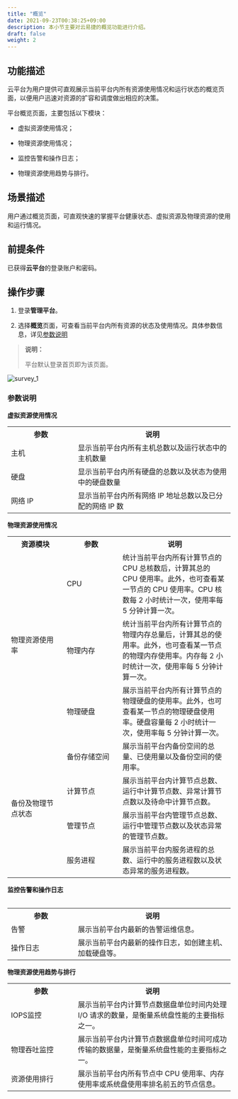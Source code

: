 ```yaml
---
title: "概览"
date: 2021-09-23T00:38:25+09:00
description: 本小节主要对云易捷的概览功能进行介绍。
draft: false
weight: 2
---
```

## 功能描述

云平台为用户提供可直观展示当前平台内所有资源使用情况和运行状态的概览页面，以便用户迅速对资源的扩容和调度做出相应的决策。

平台概览页面，主要包括以下模块：

- 虚拟资源使用情况；

- 物理资源使用情况；

- 监控告警和操作日志；

- 物理资源使用趋势与排行。


## 场景描述

用户通过概览页面，可直观快速的掌握平台健康状态、虚拟资源及物理资源的使用和运行情况。

## 前提条件

已获得**云平台**的登录账户和密码。

## 操作步骤

1. 登录**管理平台**。


2. 选择**概览**页面，可查看当前平台内所有资源的状态及使用情况。具体参数信息，详见[参数说明](#参数说明)
> **说明：**
> 
> 平台默认登录首页即为该页面。

   ![survey_1](../_images/survey_1.png)


### 参数说明

**虚拟资源使用情况**

<table>
  <tr>
    <th style="width:30%">参数</th>
    <th style="width:70%">说明</th>
  </tr>
  <tr>
    <td>主机</td>
    <td>显示当前平台内所有主机总数以及运行状态中的主机数量</td>
  </tr>
  <tr>
    <td>硬盘</td>
    <td>显示当前平台内所有硬盘的总数以及状态为使用中的硬盘数量</td>
  </tr>
  <tr>
    <td>网络 IP</td>
    <td>显示当前平台内所有网络 IP 地址总数以及已分配的网络 IP 数</td>
  </tr>
</table>

**物理资源使用情况**
<table>
  <tr>
    <th style="width:25%">资源模块</th> 
    <th style="width:25%">参数</th>
    <th style="width:50%">说明</th>
  </tr>
  <tr>
    <td rowspan="3">物理资源使用率</td>
    <td>CPU</td>
    <td>统计当前平台内所有计算节点的 CPU 总核数后，计算其总的 CPU 使用率。此外，也可查看某一节点的 CPU 使用率。CPU 核数每 2 小时统计一次，使用率每 5 分钟计算一次。</td>
  </tr>
  <tr>
    <td>物理内存</td>
    <td>统计当前平台内所有计算节点的物理内存总量后，计算其总的使用率。此外，也可查看某一节点的物理内存使用率。内存每 2 小时统计一次，使用率每 5 分钟计算一次。</td>
  </tr>
  <tr>
    <td>物理硬盘</td>
    <td>展示当前平台内所有计算节点的物理硬盘的使用率。此外，也可查看某一节点的物理硬盘使用率。硬盘容量每 2 小时统计一次，使用率每 5 分钟计算一次。</td>
  </tr>
  <tr>
    <td rowspan="4">备份及物理节点状态</td>
    <td>备份存储空间</td>
    <td>展示当前平台内备份空间的总量、已使用量以及备份空间的使用率。</td>
  </tr>
  <tr>
    <td>计算节点</td>
    <td>展示当前平台内计算节点总数、运行中计算节点数、异常计算节点数以及待命中计算节点数。</td>
  </tr>
  <tr>
    <td>管理节点</td>
    <td>展示当前平台内管理节点总数、运行中管理节点数以及状态异常的管理节点数。</td>
  </tr>
  <tr>
    <td>服务进程</td>
    <td>展示当前平台内服务进程的总数、运行中的服务进程数以及状态异常的服务进程数。</td>
  </tr>
<table>

**监控告警和操作日志**
<table>
  <tr>
    <th style="width:30%">参数</th>
    <th style="width:70%">说明</th>
  </tr>
  <tr>
    <td>告警</td>
    <td>展示当前平台内最新的告警运维信息。</td>
  </tr>
  <tr>
    <td>操作日志</td>
    <td>展示当前平台内最新的操作日志，如创建主机、加载硬盘等。</td>
  </tr>
</table>
  

**物理资源使用趋势与排行**
<table>
  <tr>
    <th style="width:30%">参数</th>
    <th style="width:70%">说明</th>
  </tr>
  <tr>
    <td>IOPS监控</td>
    <td>展示当前平台内计算节点数据盘单位时间内处理 I/O 请求的数量，是衡量系统盘性能的主要指标之一。</td>
  </tr>
  <tr>
    <td>物理吞吐监控</td>
    <td>展示当前平台内计算节点数据盘单位时间可成功传输的数据量，是衡量系统盘性能的主要指标之一。</td>
  </tr>
   <tr>
    <td>资源使用排行</td>
    <td>展示当前平台内所有节点中 CPU 使用率、内存使用率或系统盘使用率排名前五的节点信息。</td>
  </tr>
</table>




